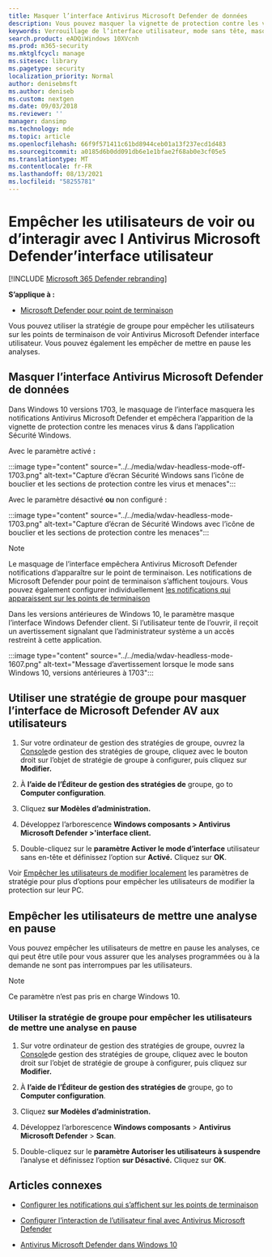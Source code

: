 ```yaml
---
title: Masquer l’interface Antivirus Microsoft Defender de données
description: Vous pouvez masquer la vignette de protection contre les virus et les menaces dans Sécurité Windows application.
keywords: Verrouillage de l’interface utilisateur, mode sans tête, masquer l’application, masquer les paramètres, masquer l’interface
search.product: eADQiWindows 10XVcnh
ms.prod: m365-security
ms.mktglfcycl: manage
ms.sitesec: library
ms.pagetype: security
localization_priority: Normal
author: denisebmsft
ms.author: deniseb
ms.custom: nextgen
ms.date: 09/03/2018
ms.reviewer: ''
manager: dansimp
ms.technology: mde
ms.topic: article
ms.openlocfilehash: 66f9f571411c61bd8944ceb01a13f237ecd1d483
ms.sourcegitcommit: a0185d6b0dd091db6e1e1bfae2f68ab0e3cf05e5
ms.translationtype: MT
ms.contentlocale: fr-FR
ms.lasthandoff: 08/13/2021
ms.locfileid: "58255781"
---
```

# <a name="prevent-users-from-seeing-or-interacting-with-the-microsoft-defender-antivirus-user-interface"></a>Empêcher les utilisateurs de voir ou d’interagir avec l Antivirus Microsoft Defender’interface utilisateur

[!INCLUDE [Microsoft 365 Defender rebranding](../../includes/microsoft-defender.md)]


**S’applique à :**

- [Microsoft Defender pour point de terminaison](/microsoft-365/security/defender-endpoint/)

Vous pouvez utiliser la stratégie de groupe pour empêcher les utilisateurs sur les points de terminaison de voir Antivirus Microsoft Defender interface utilisateur. Vous pouvez également les empêcher de mettre en pause les analyses.

## <a name="hide-the-microsoft-defender-antivirus-interface"></a>Masquer l’interface Antivirus Microsoft Defender de données

Dans Windows 10 versions 1703, le masquage de l’interface masquera les notifications Antivirus Microsoft Defender et empêchera l’apparition de la vignette de protection contre les menaces virus & dans l’application Sécurité Windows.

Avec le paramètre activé **:**

:::image type="content" source="../../media/wdav-headless-mode-off-1703.png" alt-text="Capture d’écran Sécurité Windows sans l’icône de bouclier et les sections de protection contre les virus et menaces":::

Avec le paramètre désactivé **ou** non configuré :

:::image type="content" source="../../media/wdav-headless-mode-1703.png" alt-text="Capture d’écran de Sécurité Windows avec l’icône de bouclier et les sections de protection contre les menaces":::

>[!NOTE]
>Le masquage de l’interface empêchera Antivirus Microsoft Defender notifications d’apparaître sur le point de terminaison. Les notifications de Microsoft Defender pour point de terminaison s’affichent toujours. Vous pouvez également configurer individuellement [les notifications qui apparaissent sur les points de terminaison](configure-notifications-microsoft-defender-antivirus.md)

Dans les versions antérieures de Windows 10, le paramètre masque l’interface Windows Defender client. Si l’utilisateur tente de l’ouvrir, il reçoit un avertissement signalant que l’administrateur système a un accès restreint à cette application.

:::image type="content" source="../../media/wdav-headless-mode-1607.png" alt-text="Message d’avertissement lorsque le mode sans Windows 10, versions antérieures à 1703":::

## <a name="use-group-policy-to-hide-the-microsoft-defender-av-interface-from-users"></a>Utiliser une stratégie de groupe pour masquer l’interface de Microsoft Defender AV aux utilisateurs

1. Sur votre ordinateur de gestion des stratégies de groupe, ouvrez la [Console](/previous-versions/windows/desktop/gpmc/group-policy-management-console-portal)de gestion des stratégies de groupe, cliquez avec le bouton droit sur l’objet de stratégie de groupe à configurer, puis cliquez sur **Modifier.**

2. À **l’aide de l’Éditeur de gestion des stratégies de** groupe, go to **Computer configuration**.

3. Cliquez **sur Modèles d’administration.**

4. Développez l’arborescence **Windows composants > Antivirus Microsoft Defender >'interface client.**

5. Double-cliquez sur le **paramètre Activer le mode d’interface** utilisateur sans en-tête et définissez l’option sur **Activé.** Cliquez sur **OK**. 

Voir [Empêcher les utilisateurs de modifier localement](configure-local-policy-overrides-microsoft-defender-antivirus.md) les paramètres de stratégie pour plus d’options pour empêcher les utilisateurs de modifier la protection sur leur PC.

## <a name="prevent-users-from-pausing-a-scan"></a>Empêcher les utilisateurs de mettre une analyse en pause

Vous pouvez empêcher les utilisateurs de mettre en pause les analyses, ce qui peut être utile pour vous assurer que les analyses programmées ou à la demande ne sont pas interrompues par les utilisateurs.

> [!NOTE]
> Ce paramètre n’est pas pris en charge Windows 10.

### <a name="use-group-policy-to-prevent-users-from-pausing-a-scan"></a>Utiliser la stratégie de groupe pour empêcher les utilisateurs de mettre une analyse en pause

1. Sur votre ordinateur de gestion des stratégies de groupe, ouvrez la [Console](/previous-versions/windows/desktop/gpmc/group-policy-management-console-portal)de gestion des stratégies de groupe, cliquez avec le bouton droit sur l’objet de stratégie de groupe à configurer, puis cliquez sur **Modifier.**

2. À **l’aide de l’Éditeur de gestion des stratégies de** groupe, go to **Computer configuration**.

3. Cliquez **sur Modèles d’administration.**

4. Développez l’arborescence **Windows composants**  >  **Antivirus Microsoft Defender**  >  **Scan**.

5. Double-cliquez sur le **paramètre Autoriser les utilisateurs à suspendre** l’analyse et définissez l’option **sur Désactivé.** Cliquez sur **OK**. 

## <a name="related-articles"></a>Articles connexes

- [Configurer les notifications qui s’affichent sur les points de terminaison](configure-notifications-microsoft-defender-antivirus.md)

- [Configurer l’interaction de l’utilisateur final avec Antivirus Microsoft Defender](configure-end-user-interaction-microsoft-defender-antivirus.md)

- [Antivirus Microsoft Defender dans Windows 10](microsoft-defender-antivirus-in-windows-10.md)
